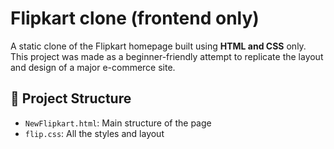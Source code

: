 # Flipkart clone (frontend only)
A static clone of the Flipkart homepage built using **HTML and CSS** only.  
This project was made as a beginner-friendly attempt to replicate the layout and design of a major e-commerce site.  

## 📁 Project Structure
- `NewFlipkart.html`: Main structure of the page
- `flip.css`: All the styles and layout

